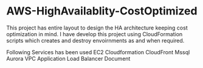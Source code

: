 # AWS-HighAvailablity-CostOptimized

This project has entire layout to design the HA architecture keeping cost optimization in mind. I have develop this project using CloudFormation scripts which creates and destroy envoirnments as and when required.

Following Services has been used
EC2
Cloudformation 
CloudFront
Mssql Aurora
VPC
Application Load Balancer
Document
